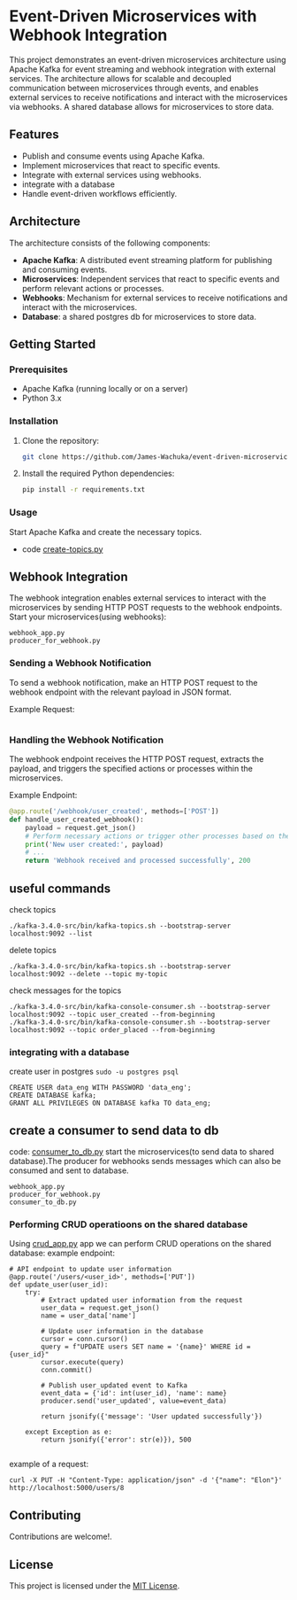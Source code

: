 # Event-Driven Microservices with Webhook Integration

This project demonstrates an event-driven microservices architecture using Apache Kafka for event streaming and webhook integration with external services. The architecture allows for scalable and decoupled communication between microservices through events, and enables external services to receive notifications and interact with the microservices via webhooks. A shared database allows for microservices to store data.

## Features

- Publish and consume events using Apache Kafka.
- Implement microservices that react to specific events.
- Integrate with external services using webhooks.
- integrate with a database
- Handle event-driven workflows efficiently.

## Architecture

The architecture consists of the following components:

- **Apache Kafka**: A distributed event streaming platform for publishing and consuming events.
- **Microservices**: Independent services that react to specific events and perform relevant actions or processes.
- **Webhooks**: Mechanism for external services to receive notifications and interact with the microservices.
- **Database**: a shared postgres db for microservices to store data.
 

## Getting Started

### Prerequisites

- Apache Kafka (running locally or on a server)
- Python 3.x

### Installation

1. Clone the repository:

   ```bash
   git clone https://github.com/James-Wachuka/event-driven-microservices.git
   ```

2. Install the required Python dependencies:

   ```bash
   pip install -r requirements.txt
   ```

### Usage

Start Apache Kafka and create the necessary topics.
   - code [create-topics.py](create-topics.py)
   
## Webhook Integration

The webhook integration enables external services to interact with the microservices by sending HTTP POST requests to the webhook endpoints.
Start your microservices(using webhooks):

   ```
   webhook_app.py
   producer_for_webhook.py
   ```

### Sending a Webhook Notification
To send a webhook notification, make an HTTP POST request to the webhook endpoint with the relevant payload in JSON format.

Example Request:

```curl -X POST -H "Content-Type: application/json" -d '{"id":"8","name": "samuel"}' http://localhost:5000/user_created
```

### Handling the Webhook Notification
The webhook endpoint receives the HTTP POST request, extracts the payload, and triggers the specified actions or processes within the microservices.

Example Endpoint:

```python
@app.route('/webhook/user_created', methods=['POST'])
def handle_user_created_webhook():
    payload = request.get_json()
    # Perform necessary actions or trigger other processes based on the user created event
    print('New user created:', payload)
    # ...
    return 'Webhook received and processed successfully', 200
```
## useful commands

check topics

```
./kafka-3.4.0-src/bin/kafka-topics.sh --bootstrap-server localhost:9092 --list
```
delete topics

```
./kafka-3.4.0-src/bin/kafka-topics.sh --bootstrap-server localhost:9092 --delete --topic my-topic
```

check messages for the topics

```
./kafka-3.4.0-src/bin/kafka-console-consumer.sh --bootstrap-server localhost:9092 --topic user_created --from-beginning
./kafka-3.4.0-src/bin/kafka-console-consumer.sh --bootstrap-server localhost:9092 --topic order_placed --from-beginning
```

### integrating with a database
create user in postgres
```sudo -u postgres psql```
```
CREATE USER data_eng WITH PASSWORD 'data_eng';
CREATE DATABASE kafka;
GRANT ALL PRIVILEGES ON DATABASE kafka TO data_eng;
```
## create a consumer to send data to db
code: [consumer_to_db.py](consumer_to_db.py)
start the microservices(to send data to shared database).The producer for webhooks sends messages which can also be consumed and sent to database.

```
webhook_app.py
producer_for_webhook.py
consumer_to_db.py
```

### Performing CRUD operatioons on the shared database
Using [crud_app.py](crud_app.py) app we can perform CRUD operations on the shared database:
example endpoint:

```
# API endpoint to update user information
@app.route('/users/<user_id>', methods=['PUT'])
def update_user(user_id):
    try:
        # Extract updated user information from the request
        user_data = request.get_json()
        name = user_data['name']

        # Update user information in the database
        cursor = conn.cursor()
        query = f"UPDATE users SET name = '{name}' WHERE id = {user_id}"
        cursor.execute(query)
        conn.commit()

        # Publish user_updated event to Kafka
        event_data = {'id': int(user_id), 'name': name}
        producer.send('user_updated', value=event_data)

        return jsonify({'message': 'User updated successfully'})

    except Exception as e:
        return jsonify({'error': str(e)}), 500


````

example of a request:

```
curl -X PUT -H "Content-Type: application/json" -d '{"name": "Elon"}' http://localhost:5000/users/8
``` 


## Contributing

Contributions are welcome!.

## License

This project is licensed under the [MIT License](LICENSE).


